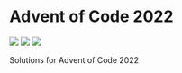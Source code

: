 # Advent of Code 2022

![](https://img.shields.io/badge/day%20📅-21-blue)
![](https://img.shields.io/badge/days%20completed-14-red)
![](https://img.shields.io/badge/stars%20⭐-28-yellow)

Solutions for Advent of Code 2022